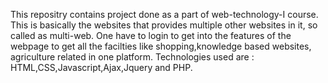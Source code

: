 This repositry contains project done as a part of web-technology-I course.
This is basically the websites that provides multiple other websites in it, so called as multi-web.
One have to login to get into the features of the webpage to get all the facilties like shopping,knowledge based websites, agriculture related in one platform.
Technologies used are : HTML,CSS,Javascript,Ajax,Jquery and PHP.
